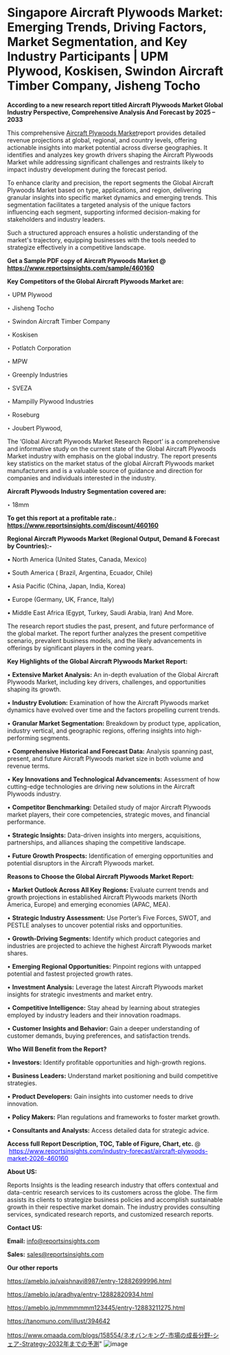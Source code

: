 # Singapore Aircraft Plywoods Market: Emerging Trends, Driving Factors, Market Segmentation, and Key Industry Participants | UPM Plywood, Koskisen, Swindon Aircraft Timber Company, Jisheng Tocho

<strong>According to a new research report titled Aircraft Plywoods Market Global Industry Perspective, Comprehensive Analysis And Forecast by 2025 – 2033</strong>

This comprehensive <a href=https://www.reportsinsights.com/sample/460160>Aircraft Plywoods Market</a>report provides detailed revenue projections at global, regional, and country levels, offering actionable insights into market potential across diverse geographies. It identifies and analyzes key growth drivers shaping the Aircraft Plywoods Market while addressing significant challenges and restraints likely to impact industry development during the forecast period.

To enhance clarity and precision, the report segments the Global Aircraft Plywoods Market based on type, applications, and region, delivering granular insights into specific market dynamics and emerging trends. This segmentation facilitates a targeted analysis of the unique factors influencing each segment, supporting informed decision-making for stakeholders and industry leaders.

Such a structured approach ensures a holistic understanding of the market's trajectory, equipping businesses with the tools needed to strategize effectively in a competitive landscape.

<strong>Get a Sample PDF copy of Aircraft Plywoods Market </strong><strong>@<a href=https://www.reportsinsights.com/sample/460160 style=color:#0000ff;> https://www.reportsinsights.com/sample/460160</a></strong></font>

<strong>Key Competitors of the Global Aircraft Plywoods Market are:</strong>

‣ UPM Plywood

‣ Jisheng Tocho

‣ Swindon Aircraft Timber Company

‣ Koskisen

‣ Potlatch Corporation

‣ MPW

‣ Greenply Industries

‣ SVEZA

‣ Mampilly Plywood Industries

‣ Roseburg

‣ Joubert Plywood,

The ‘Global Aircraft Plywoods Market Research Report’ is a comprehensive and informative study on the current state of the Global Aircraft Plywoods Market industry with emphasis on the global industry. The report presents key statistics on the market status of the global Aircraft Plywoods market manufacturers and is a valuable source of guidance and direction for companies and individuals interested in the industry.

<strong>Aircraft Plywoods Industry Segmentation covered are:</strong>

‣ 18mm

<strong>To get this report at a profitable rate.: <a href=https://www.reportsinsights.com/discount/460160 style=color:#0000ff;>https://www.reportsinsights.com/discount/460160</a></strong></font>

<strong>Regional Aircraft Plywoods Market (Regional Output, Demand &amp; Forecast by Countries):-</strong>

• North America (United States, Canada, Mexico)

• South America ( Brazil, Argentina, Ecuador, Chile)

• Asia Pacific (China, Japan, India, Korea)

• Europe (Germany, UK, France, Italy)

• Middle East Africa (Egypt, Turkey, Saudi Arabia, Iran) And More.

The research report studies the past, present, and future performance of the global market. The report further analyzes the present competitive scenario, prevalent business models, and the likely advancements in offerings by significant players in the coming years.

<strong>Key Highlights of the Global Aircraft Plywoods Market Report:</strong>

• <strong>Extensive Market Analysis:</strong> An in-depth evaluation of the Global Aircraft Plywoods Market, including key drivers, challenges, and opportunities shaping its growth.

• <strong>Industry Evolution:</strong> Examination of how the Aircraft Plywoods market dynamics have evolved over time and the factors propelling current trends.

• <strong>Granular Market Segmentation:</strong> Breakdown by product type, application, industry vertical, and geographic regions, offering insights into high-performing segments.

• <strong>Comprehensive Historical and Forecast Data:</strong> Analysis spanning past, present, and future Aircraft Plywoods market size in both volume and revenue terms.

• <strong>Key Innovations and Technological Advancements:</strong> Assessment of how cutting-edge technologies are driving new solutions in the Aircraft Plywoods industry.

• <strong>Competitor Benchmarking:</strong> Detailed study of major Aircraft Plywoods market players, their core competencies, strategic moves, and financial performance.

• <strong>Strategic Insights:</strong> Data-driven insights into mergers, acquisitions, partnerships, and alliances shaping the competitive landscape.

• <strong>Future Growth Prospects:</strong> Identification of emerging opportunities and potential disruptors in the Aircraft Plywoods market.

<strong>Reasons to Choose the Global Aircraft Plywoods Market Report:</strong>

• <strong>Market Outlook Across All Key Regions:</strong> Evaluate current trends and growth projections in established Aircraft Plywoods markets (North America, Europe) and emerging economies (APAC, MEA).

• <strong>Strategic Industry Assessment:</strong> Use Porter’s Five Forces, SWOT, and PESTLE analyses to uncover potential risks and opportunities.

• <strong>Growth-Driving Segments:</strong> Identify which product categories and industries are projected to achieve the highest Aircraft Plywoods market shares.

• <strong>Emerging Regional Opportunities:</strong> Pinpoint regions with untapped potential and fastest projected growth rates.

• <strong>Investment Analysis:</strong> Leverage the latest Aircraft Plywoods market insights for strategic investments and market entry.

• <strong>Competitive Intelligence:</strong> Stay ahead by learning about strategies employed by industry leaders and their innovation roadmaps.

• <strong>Customer Insights and Behavior:</strong> Gain a deeper understanding of customer demands, buying preferences, and satisfaction trends.

<strong>Who Will Benefit from the Report?</strong>

• <strong>Investors:</strong> Identify profitable opportunities and high-growth regions.

• <strong>Business Leaders:</strong> Understand market positioning and build competitive strategies.

• <strong>Product Developers:</strong> Gain insights into customer needs to drive innovation.

• <strong>Policy Makers:</strong> Plan regulations and frameworks to foster market growth.

• <strong>Consultants and Analysts:</strong> Access detailed data for strategic advice.
</ul>
<strong>Access full Report Description, TOC, Table of Figure, Chart, etc. </strong>@  <a href=https://www.reportsinsights.com/industry-forecast/aircraft-plywoods-market-2026-460160 style=color:#0000ff;>https://www.reportsinsights.com/industry-forecast/aircraft-plywoods-market-2026-460160</a></font>

<strong><strong>About US</strong>:</strong>

Reports Insights is the leading research industry that offers contextual and data-centric research services to its customers across the globe. The firm assists its clients to strategize business policies and accomplish sustainable growth in their respective market domain. The industry provides consulting services, syndicated research reports, and customized research reports.

<strong>Contact US:</strong>

<p class=""""><b>Email:</b> <a href=mailto:info@reportsinsights.com>info@reportsinsights.com</a></p>
<p class=""""><b>Sales:</b> <a href=mailto:sales@reportsinsights.com>sales@reportsinsights.com</a></p>

<strong>Our other reports</strong>

<a href=https://ameblo.jp/vaishnavi8987/entry-12882699996.html>https://ameblo.jp/vaishnavi8987/entry-12882699996.html</a>

<a href=https://ameblo.jp/aradhya/entry-12882820934.html>https://ameblo.jp/aradhya/entry-12882820934.html</a>

<a href=https://ameblo.jp/mmmmmmm123445/entry-12883211275.html>https://ameblo.jp/mmmmmmm123445/entry-12883211275.html</a>

<a href=https://tanomuno.com/illust/394642>https://tanomuno.com/illust/394642</a>

<a href=https://www.omaada.com/blogs/158554/ネオバンキング-市場の成長分野-シェア-Strategy-2032年までの予測>https://www.omaada.com/blogs/158554/ネオバンキング-市場の成長分野-シェア-Strategy-2032年までの予測</a>"
![image](https://github.com/user-attachments/assets/279dd293-7fee-451a-874e-95dbacf488a2)
